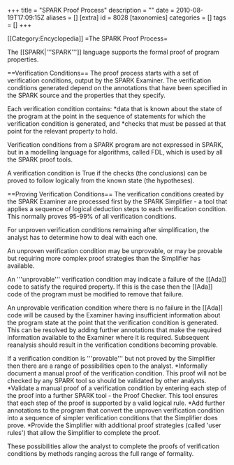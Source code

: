 +++
title = "SPARK Proof Process"
description = ""
date = 2010-08-19T17:09:15Z
aliases = []
[extra]
id = 8028
[taxonomies]
categories = []
tags = []
+++

[[Category:Encyclopedia]]
=The SPARK Proof Process=

The [[SPARK|'''SPARK''']] language supports the formal proof of program properties.

==Verification Conditions==
The proof process starts with a set of verification conditions, output by the SPARK Examiner. The verification conditions generated depend on the annotations that have been specified in the SPARK source and the properties that they specify.

Each verification condition contains:
*data that is known about the state of the program at the point in the sequence of statements for which the verification condition is generated, and
*checks that must be passed at that point for the relevant property to hold.

Verification conditions from a SPARK program are not expressed in SPARK, but in a modelling language for algorithms, called FDL, which is used by all the SPARK proof tools.

A verification condition is True if the checks (the conclusions) can be proved to follow logically from the known state (the hypotheses).

==Proving Verification Conditions==
The verification conditions created by the SPARK Examiner are processed first by the SPARK Simplifier - a tool that applies a sequence of logical deduction steps to each verification condition. This normally proves 95-99% of all verification conditions.

For unproven verification conditions remaining after simplification, the analyst has to determine how to deal with each one.

An unproven verification condition may be unprovable, or may be provable but requiring more complex proof strategies than the Simplifier has available.

An '''unprovable''' verification condition may indicate a failure of the [[Ada]] code to satisfy the required property.  If this is the case then the [[Ada]] code of the program must be modified to remove that failure.

An unprovable verification condition where there is no failure in the [[Ada]] code will be caused by the Examiner having insufficient information about the program state at the point that the verification condition is generated.  This can be resolved by adding further annotations that make the required information available to the Examiner where it is required.  Subsequent reanalysis should result in the verification conditions becoming provable.

If a verification condition is '''provable''' but not proved by the Simplifier then there are a range of possibilities open to the analyst.
*Informally document a manual proof of the verification condition. This proof will not be checked by any SPARK tool so should be validated by other analysts.
*Validate a manual proof of a verification condition by entering each step of the proof into a further SPARK tool - the Proof Checker.  This tool ensures that each step of the proof is supported by a valid logical rule.
*Add further annotations to the program that convert the unproven verification condition into a sequence of simpler verification conditions that the Simplifier does prove.
*Provide the Simplifier with additional proof strategies (called 'user rules') that allow the Simplifier to complete the proof.

These possibilities allow the analyst to complete the proofs of verification conditions by methods ranging across the full range of formality.
